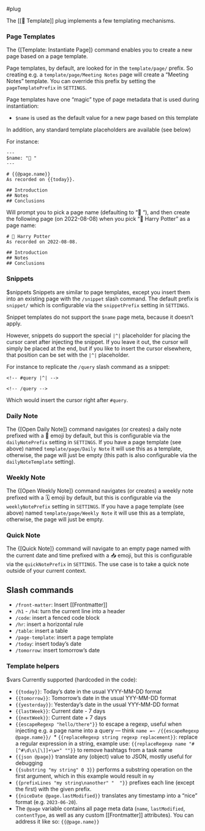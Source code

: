 #plug

The [[🔌 Template]] plug implements a few templating mechanisms.

### Page Templates
The {[Template: Instantiate Page]} command enables you to create a new page based on a page template.

Page templates, by default, are looked for in the `template/page/` prefix. So creating e.g. a `template/page/Meeting Notes` page will create a “Meeting Notes” template. You can override this prefix by setting the `pageTemplatePrefix` in `SETTINGS`.

Page templates have one “magic” type of page metadata that is used during
instantiation:

* `$name` is used as the default value for a new page based on this template

In addition, any standard template placeholders are available (see below)

For instance:

    ---
    $name: "📕 "
    ---

    # {{@page.name}}
    As recorded on {{today}}.

    ## Introduction
    ## Notes
    ## Conclusions

Will prompt you to pick a page name (defaulting to “📕 “), and then create the following page (on 2022-08-08) when you pick “📕 Harry Potter” as a page name:

    # 📕 Harry Potter
    As recorded on 2022-08-08.

    ## Introduction
    ## Notes
    ## Conclusions

### Snippets
$snippets
Snippets are similar to page templates, except you insert them into an existing page with the `/snippet` slash command. The default prefix is `snippet/` which is configurable via the `snippetPrefix` setting in `SETTINGS`.

Snippet templates do not support the `$name` page meta, because it doesn’t apply.

However, snippets do support the special `|^|` placeholder for placing the cursor caret after injecting the snippet. If you leave it out, the cursor will simply be placed at the end, but if you like to insert the cursor elsewhere, that position can be set with the `|^|` placeholder.

For instance to replicate the `/query` slash command as a snippet:

    <!-- #query |^| -->

    <!-- /query -->

Which would insert the cursor right after `#query`.

### Daily Note

The {[Open Daily Note]} command navigates (or creates) a daily note prefixed with a 📅 emoji by default, but this is configurable via the `dailyNotePrefix` setting in `SETTINGS`. If you have a page template (see above) named `template/page/Daily Note` it will use this as a template, otherwise, the page will just be empty (this path is also configurable via the `dailyNoteTemplate` setting).

### Weekly Note

The {[Open Weekly Note]} command navigates (or creates) a weekly note prefixed
with a 🗓️ emoji by default, but this is configurable via the `weeklyNotePrefix` setting in `SETTINGS`. If you have a page template (see above) named `template/page/Weekly Note` it will use this as a template, otherwise, the page will just be empty.

### Quick Note

The {[Quick Note]} command will navigate to an empty page named with the current date and time prefixed with a 📥 emoji, but this is configurable via the `quickNotePrefix` in `SETTINGS`. The use case is to take a quick note outside of your current context.

## Slash commands
* `/front-matter`: Insert [[Frontmatter]]
* `/h1` - `/h4`: turn the current line into a header
* `/code`: insert a fenced code block
* `/hr`: insert a horizontal rule
* `/table`: insert a table
* `/page-template`: insert a page template
* `/today`: insert today’s date
* `/tomorrow`: insert tomorrow’s date

### Template helpers
$vars
Currently supported (hardcoded in the code):

- `{{today}}`: Today’s date in the usual YYYY-MM-DD format
- `{{tomorrow}}`: Tomorrow’s date in the usual YYY-MM-DD format
- `{{yesterday}}`: Yesterday’s date in the usual YYY-MM-DD format
- `{{lastWeek}}`: Current date - 7 days
- `{{nextWeek}}`: Current date + 7 days
- `{{escapeRegexp "hello/there"}}` to escape a regexp, useful when injecting e.g. a page name into a query — think `name =~ /{{escapeRegexp @page.name}}/
`* `{{replaceRegexp string regexp replacement}}`: replace a regular expression in a string, example use: `{{replaceRegexp name "#[^#\d\s\[\]]+\w+" ""}}` to remove hashtags from a task name
- `{{json @page}}` translate any (object) value to JSON, mostly useful for debugging
- `{{substring "my string" 0 3}}` performs a substring operation on the first argument, which in this example would result in `my `
- `{{prefixLines "my string\nanother" "  "}}` prefixes each line (except the first) with the given prefix.
- `{{niceDate @page.lastModified}}` translates any timestamp into a “nice” format (e.g. `2023-06-20`).
- The `@page` variable contains all page meta data (`name`, `lastModified`, `contentType`, as well as any custom [[Frontmatter]] attributes). You can address it like so: `{{@page.name}}`
